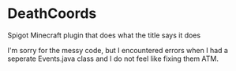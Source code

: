 # DeathCoords
Spigot Minecraft plugin that does what the title says it does





I'm sorry for the messy code, but I encountered errors when I had a seperate Events.java class and I do not feel like fixing them ATM.
